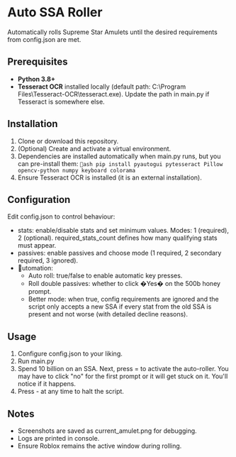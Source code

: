 # Auto SSA Roller

Automatically rolls Supreme Star Amulets until the desired requirements from config.json are met.

## Prerequisites
- **Python 3.8+**
- **Tesseract OCR** installed locally (default path: C:\Program Files\Tesseract-OCR\tesseract.exe). Update the path in main.py if Tesseract is somewhere else.

## Installation
1. Clone or download this repository.
2. (Optional) Create and activate a virtual environment.
3. Dependencies are installed automatically when main.py runs, but you can pre-install them:
   `ash
   pip install pyautogui pytesseract Pillow opencv-python numpy keyboard colorama
   `
4. Ensure Tesseract OCR is installed (it is an external installation).

## Configuration
Edit config.json to control behaviour:
- stats: enable/disable stats and set minimum values. Modes: 1 (required), 2 (optional). 
required_stats_count defines how many qualifying stats must appear.
- passives: enable passives and choose mode (1 required, 2 secondary required, 3 ignored).
- utomation:
  - Auto roll: true/false to enable automatic key presses.
  - Roll double passives: whether to click �Yes� on the 500b honey prompt.
  - Better mode: when true, config requirements are ignored and the script only accepts a new SSA if every stat from the old SSA is present and not worse (with detailed decline reasons).

## Usage
1. Configure config.json to your liking.
2. Run main.py 
3. Spend 10 billion on an SSA. Next, press = to activate the auto-roller. You may have to click "no" for the first prompt or it will get stuck on it. You'll notice if it happens.
4. Press - at any time to halt the script.

## Notes
- Screenshots are saved as current_amulet.png for debugging.
- Logs are printed in console.
- Ensure Roblox remains the active window during rolling.

